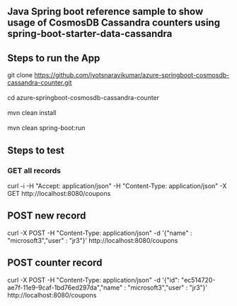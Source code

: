 ## Java Spring boot reference sample to show usage of CosmosDB Cassandra counters using spring-boot-starter-data-cassandra

## Steps to run the App
git clone https://github.com/jyotsnaravikumar/azure-springboot-cosmosdb-cassandra-counter.git </br>  
cd azure-springboot-cosmosdb-cassandra-counter </br>  
mvn clean install  </br>  
mvn clean spring-boot:run  </br>  

## Steps to test
### GET all records </br>  
curl -i -H "Accept: application/json" -H "Content-Type: application/json" -X GET http://localhost:8080/coupons </br>  

## POST new record  </br>  
curl -X POST -H "Content-Type: application/json" -d '{"name" : "microsoft3","user" : "jr3"}' http://localhost:8080/coupons </br>  
## POST counter record  </br>  
curl -X POST -H "Content-Type: application/json" -d '{"id": "ec514720-ae7f-11e9-9caf-1bd76ed297da","name" : "microsoft3","user" : "jr3"}' http://localhost:8080/coupons </br>  

